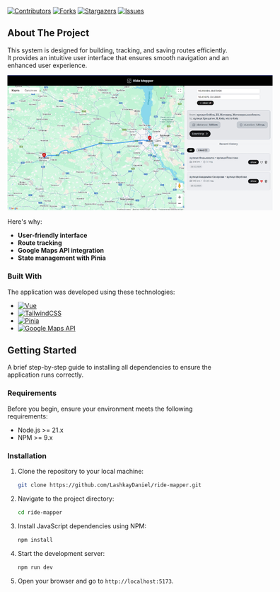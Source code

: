 <!-- PROJECT SHIELDS -->
[![Contributors][contributors-shield]][contributors-url]
[![Forks][forks-shield]][forks-url]
[![Stargazers][stars-shield]][stars-url]
[![Issues][issues-shield]][issues-url]

<!-- ABOUT THE PROJECT -->

## About The Project

This system is designed for building, tracking, and saving routes efficiently. It provides an intuitive user interface
that ensures smooth navigation and an enhanced user experience.

<img src="public/preview.jpg" alt="dashboard image" style="max-width: 600px">

Here's why:

* **User-friendly interface**
* **Route tracking**
* **Google Maps API integration**
* **State management with Pinia**

### Built With

The application was developed using these technologies:

* [![Vue][Vue.js]][Vue-url]
* [![TailwindCSS][Tailwindcss]][Tailwind-url]
* [![Pinia][Pinia.js]][Pinia-url]
* [![Google Maps API][GoogleMaps]][GoogleMaps-url]

<!-- GETTING STARTED -->

## Getting Started

A brief step-by-step guide to installing all dependencies to ensure the application runs correctly.

### Requirements

Before you begin, ensure your environment meets the following requirements:

- Node.js >= 21.x
- NPM >= 9.x

### Installation

1. Clone the repository to your local machine:
    ```bash
    git clone https://github.com/LashkayDaniel/ride-mapper.git
    ```

2. Navigate to the project directory:
    ```bash
    cd ride-mapper
    ```

3. Install JavaScript dependencies using NPM:
    ```bash
    npm install
    ```

4. Start the development server:
    ```bash
    npm run dev
    ```

6. Open your browser and go to `http://localhost:5173`.

<!-- MARKDOWN LINKS & IMAGES -->

[contributors-shield]: https://img.shields.io/github/contributors/LashkayDaniel/ride-mapper.svg?style=for-the-badge

[contributors-url]: https://github.com/LashkayDaniel/ride-mapper/graphs/contributors

[forks-shield]: https://img.shields.io/github/forks/LashkayDaniel/ride-mapper?style=for-the-badge

[forks-url]: https://github.com/LashkayDaniel/ride-mapper/network/members

[stars-shield]: https://img.shields.io/github/stars/LashkayDaniel/ride-mapper.svg?style=for-the-badge

[stars-url]: https://github.com/LashkayDaniel/ride-mapper/stargazers

[issues-shield]: https://img.shields.io/github/issues/LashkayDaniel/ride-mapper.svg?style=for-the-badge

[issues-url]: https://github.com/LashkayDaniel/ride-mapper/issues

[Vue.js]: https://img.shields.io/badge/Vue.js-35495E?style=for-the-badge&logo=vuedotjs&logoColor=4FC08D

[Vue-url]: https://vuejs.org/

[Pinia.js]: https://img.shields.io/badge/Pinia-FFD700?style=for-the-badge&logo=pinia&logoColor=black

[Pinia-url]: https://pinia.vuejs.org/

[Tailwindcss]: https://img.shields.io/badge/TailwindCSS-00BCFF?style=for-the-badge&logo=tailwindcss&logoColor=white

[Tailwind-url]: https://tailwindcss.com/

[GoogleMaps]: https://img.shields.io/badge/Google%20Maps%20API-4285F4?style=for-the-badge&logo=googlemaps&logoColor=white

[GoogleMaps-url]: https://developers.google.com/maps
